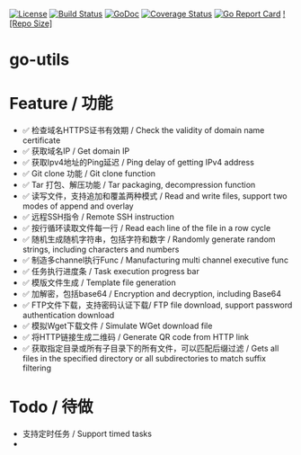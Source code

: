 [![License](https://img.shields.io/github/license/lijinghuatongxue/utils.svg)](https://github.com/lijinghuatongxue/utils/blob/master/LICENSE)
[![Build Status](https://github.com/lijinghuatongxue/utils/workflows/Go/badge.svg)](https://github.com/lijinghuatongxue/utils/workflows/Go/badge.svg)
[![GoDoc](http://godoc.org/github.com/lijinghuatongxue/utils?status.svg)](http://godoc.org/github.com/lijinghuatongxue/utils)
[![Coverage Status](https://codecov.io/gh/lijinghuatongxue/utils/branch/main/graphs/badge.svg?branch=main)](https://codecov.io/gh/lijinghuatongxue/utils/)
[![Go Report Card](https://goreportcard.com/badge/github.com/lijinghuatongxue/utils)](https://goreportcard.com/report/github.com/lijinghuatongxue/utils)
[![Repo Size]](https://img.shields.io/github/repo-size/lijinghuatongxue/utils?style=flat-square)
# go-utils


# Feature / 功能

- ✅ 检查域名HTTPS证书有效期  / Check the validity of domain name certificate
- ✅ 获取域名IP / Get domain IP
- ✅ 获取Ipv4地址的Ping延迟 / Ping delay of getting IPv4 address
- ✅ Git clone 功能 / Git clone function
- ✅ Tar 打包、解压功能 / Tar packaging, decompression function
- ✅ 读写文件，支持追加和覆盖两种模式 / Read and write files, support two modes of append and overlay
- ✅ 远程SSH指令 / Remote SSH instruction
- ✅ 按行循环读取文件每一行 / Read each line of the file in a row cycle
- ✅ 随机生成随机字符串，包括字符和数字 / Randomly generate random strings, including characters and numbers
- ✅ 制造多channel执行Func / Manufacturing multi channel executive func
- ✅ 任务执行进度条 / Task execution progress bar
- ✅ 模版文件生成 / Template file generation
- ✅ 加解密，包括base64 / Encryption and decryption, including Base64
- ✅ FTP文件下载，支持密码认证下载/ FTP file download, support password authentication download
- ✅ 模拟Wget下载文件 / Simulate WGet download file
- ✅ 将HTTP链接生成二维码 / Generate QR code from HTTP link
- ✅ 获取指定目录或所有子目录下的所有文件，可以匹配后缀过滤 / Gets all files in the specified directory or all subdirectories to match suffix filtering

# Todo / 待做

- 支持定时任务 / Support timed tasks
- 

